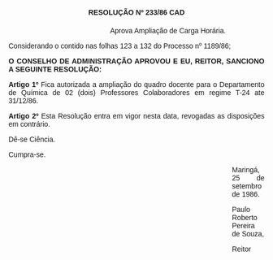 <BODY>

<B><FONT FACE="Arial"><P ALIGN="CENTER">RESOLU&Ccedil;&Atilde;O Nº 233/86 CAD</P>
<P ALIGN="CENTER"></P><DIR>
<DIR>
<DIR>
<DIR>
<DIR>

</B><P ALIGN="JUSTIFY">Aprova Amplia&ccedil;&atilde;o de Carga Hor&aacute;ria.</P>
<P ALIGN="JUSTIFY"></P></DIR>
</DIR>
</DIR>
</DIR>
</DIR>

<P ALIGN="JUSTIFY">Considerando o contido nas folhas 123 a 132 do Processo nº 1189/86;</P>
<P ALIGN="JUSTIFY"></P>
<B><P ALIGN="JUSTIFY">O CONSELHO DE ADMINISTRA&Ccedil;&Atilde;O APROVOU E EU, REITOR, SANCIONO A SEGUINTE RESOLU&Ccedil;&Atilde;O:</P>
</B><P ALIGN="JUSTIFY"></P>
<B><P ALIGN="JUSTIFY">Artigo 1º</B>  Fica autorizada a amplia&ccedil;&atilde;o do quadro docente para o Departamento de Qu&iacute;mica de 02 (dois) Professores Colaboradores em regime T-24 ate 31/12/86.</P>
<B><P ALIGN="JUSTIFY">Artigo 2º</B>  Esta Resolu&ccedil;&atilde;o entra em vigor nesta data, revogadas as disposi&ccedil;&otilde;es em contr&aacute;rio.</P>
<P ALIGN="JUSTIFY">D&ecirc;-se Ci&ecirc;ncia.</P>
<P ALIGN="JUSTIFY">Cumpra-se.</P>
<P ALIGN="JUSTIFY"></P><DIR>
<DIR>
<DIR>
<DIR>
<DIR>
<DIR>
<DIR>
<DIR>
<DIR>
<DIR>
<DIR>

<P ALIGN="JUSTIFY">Maring&aacute;, 25 de setembro de 1986.</P>
<P ALIGN="JUSTIFY"></P>
<P ALIGN="JUSTIFY">Paulo Roberto Pereira de Souza,</P>
<P ALIGN="JUSTIFY">Reitor </P></DIR>
</DIR>
</DIR>
</DIR>
</DIR>
</DIR>
</DIR>
</DIR>
</DIR>
</DIR>
</DIR>
</FONT></BODY>
